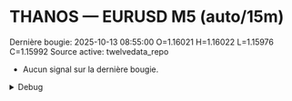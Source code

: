 # THANOS — EURUSD M5 (auto/15m)
Dernière bougie: 2025-10-13 08:55:00  O=1.16021  H=1.16022  L=1.15976  C=1.15992
Source active: twelvedata_repo

- Aucun signal sur la dernière bougie.

<details><summary>Debug</summary>

- TD_API_KEY manquant.

</details>